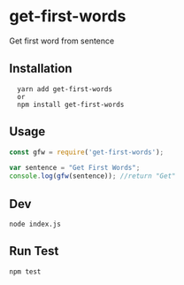 # get-first-words
Get first word from sentence

## Installation
```npm
  yarn add get-first-words
  or
  npm install get-first-words
```
## Usage
```javascript
const gfw = require('get-first-words');

var sentence = "Get First Words";
console.log(gfw(sentence)); //return "Get"
```

## Dev
`node index.js`

## Run Test
`npm test`

